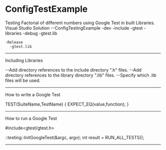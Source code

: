 # ConfigTestExample
Testing Factorial of different numbers using Google Test in built Libraries.
Visual Studio Solution 
--ConfigTestingExample
-dev
 -include
    -gtest
  -libraries
    -debug
       -gtest.lib

    -Release
      -gtest.lib
---------------------------
Including Libraries

--Add directory references to the include directory ".h" files.
--Add directory references to the library directory ".lib" files.
--Specify which .lib files will be used.

---------------------------------------------
How to write a Google Test

TEST(SuiteName,TestName) {
	EXPECT_EQ(value,function);
} 

-----------------------------------------
How to run a Google Test

#include<gtest/gtest.h>

::testing::InitGoogleTest(&argc, argv);
	int result =	RUN_ALL_TESTS();


----------------------
